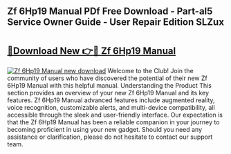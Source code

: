 ## Zf 6Hp19 Manual PDf Free Download - Part-al5 Service Owner Guide - User Repair Edition SLZux

# <h2><a href="http://bc52593.oget.top/?id=Zf+6Hp19+Manual">🔗Download New 👉🔴 Zf 6Hp19 Manual</a></h2>

[![Zf 6Hp19 Manual new download](https://i.imgur.com/5g1atiW.png)](http://bc52593.oget.top/?id=Zf+6Hp19+Manual)
Welcome to the Club! Join the community of users who have discovered the potential of their new Zf 6Hp19 Manual with this helpful manual. Understanding the Product This section provides an overview of your new Zf 6Hp19 Manual and its key features. Zf 6Hp19 Manual advanced features include augmented reality, voice recognition, customizable alerts, and multi-device compatibility, all accessible through the sleek and user-friendly interface. Our expectation is that the Zf 6Hp19 Manual has been a reliable companion in your journey to becoming proficient in using your new gadget. Should you need any assistance or clarification, please do not hesitate to contact our support team.
